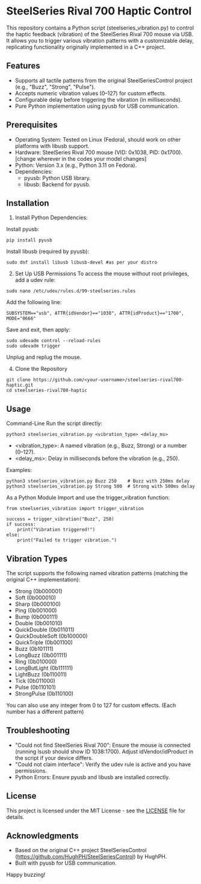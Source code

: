# SteelSeries Rival 700 Haptic Control

This repository contains a Python script (steelseries_vibration.py) to control the haptic feedback (vibration) of the SteelSeries Rival 700 mouse via USB. It allows you to trigger various vibration patterns with a customizable delay, replicating functionality originally implemented in a C++ project.

## Features
- Supports all tactile patterns from the original SteelSeriesControl project (e.g., "Buzz", "Strong", "Pulse").
- Accepts numeric vibration values (0–127) for custom effects.
- Configurable delay before triggering the vibration (in milliseconds).
- Pure Python implementation using pyusb for USB communication.

## Prerequisites
- Operating System: Tested on Linux (Fedora), should work on other platforms with libusb support.
- Hardware: SteelSeries Rival 700 mouse (VID: 0x1038, PID: 0x1700). [change wherever in the codes your model changes]
- Python: Version 3.x (e.g., Python 3.11 on Fedora).
- Dependencies:
  - pyusb: Python USB library.
  - libusb: Backend for pyusb.

## Installation

1. Install Python Dependencies:

  Install pyusb:
  ```
  pip install pyusb
  ```
  
  Install libusb (required by pyusb):
  ```
  sudo dnf install libusb libusb-devel #as per your distro
  ```

2. Set Up USB Permissions
  To access the mouse without root privileges, add a udev rule:
  ```
  sudo nano /etc/udev/rules.d/99-steelseries.rules
  ```
  Add the following line:
  ```
  SUBSYSTEM=="usb", ATTR{idVendor}=="1038", ATTR{idProduct}=="1700", MODE="0666"
  ```
  Save and exit, then apply:
  ```
  sudo udevadm control --reload-rules
  sudo udevadm trigger
  ```
  Unplug and replug the mouse.

4. Clone the Repository
  ```
  git clone https://github.com/<your-username>/steelseries-rival700-haptic.git
  cd steelseries-rival700-haptic
  ```

## Usage

  Command-Line
  Run the script directly:
  ```
  python3 steelseries_vibration.py <vibration_type> <delay_ms>
  ```
  - <vibration_type>: A named vibration (e.g., Buzz, Strong) or a number (0–127).
  - <delay_ms>: Delay in milliseconds before the vibration (e.g., 250).

  Examples:
  ```
  python3 steelseries_vibration.py Buzz 250    # Buzz with 250ms delay
  python3 steelseries_vibration.py Strong 500  # Strong with 500ms delay
  ```

  As a Python Module
  Import and use the trigger_vibration function:
  ```
  from steelseries_vibration import trigger_vibration

  success = trigger_vibration("Buzz", 250)
  if success:
      print("Vibration triggered!")
  else:
      print("Failed to trigger vibration.")
  ```

## Vibration Types
  The script supports the following named vibration patterns (matching the original C++ implementation):
  - Strong (0b000001)
  - Soft (0b000010)
  - Sharp (0b000100)
  - Ping (0b001000)
  - Bump (0b000111)
  - Double (0b001010)
  - QuickDouble (0b011011)
  - QuickDoubleSoft (0b100000)
  - QuickTriple (0b001100)
  - Buzz (0b101111)
  - LongBuzz (0b001111)
  - Ring (0b010000)
  - LongButLight (0b111111)
  - LightBuzz (0b110011)
  - Tick (0b011000)
  - Pulse (0b110101)
  - StrongPulse (0b110100)

  You can also use any integer from 0 to 127 for custom effects. (Each number has a different pattern)

## Troubleshooting
- "Could not find SteelSeries Rival 700": Ensure the mouse is connected (running lsusb should show ID 1038:1700). Adjust idVendor/idProduct in the script if your device differs.
- "Could not claim interface": Verify the udev rule is active and you have permissions.
- Python Errors: Ensure pyusb and libusb are installed correctly.

## License
This project is licensed under the MIT License - see the [LICENSE](LICENSE) file for details.

## Acknowledgments
- Based on the original C++ project SteelSeriesControl (https://github.com/HughPH/SteelSeriesControl) by HughPH.
- Built with pyusb for USB communication.

Happy buzzing!
